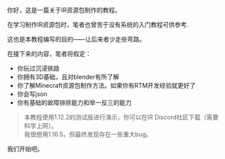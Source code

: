 你好，这是一篇关于IR资源包制作的教程。

在学习制作IR资源包时，笔者也曾苦于没有系统的入门教程可供参考.

这也是本教程编写的目的——让后来者少走些弯路。

在接下来的内容，笔者将假定：
- 你玩过沉浸铁路
- 你拥有3D基础，且对blender有所了解
- 你了解Minecraft资源包制作方法。如果你有RTM开发经验就更好了
- 你会写json
- 你有基础的故障排除能力和举一反三的能力

> 本教程使用1.12.2的测试版进行演示，你可以在IR Discord社区下载（需要科学上网）。</br>
> 我很想用1.16.5，但最终发现存在一些重大bug。

我们开始吧。
